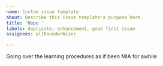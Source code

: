 ```yaml
---
name: Custom issue template
about: Describe this issue template's purpose here.
title: 'Nope '
labels: duplicate, enhancement, good first issue
assignees: allRounderWiser

---
```


Going over the learning procedures as if been MIA for awhile
